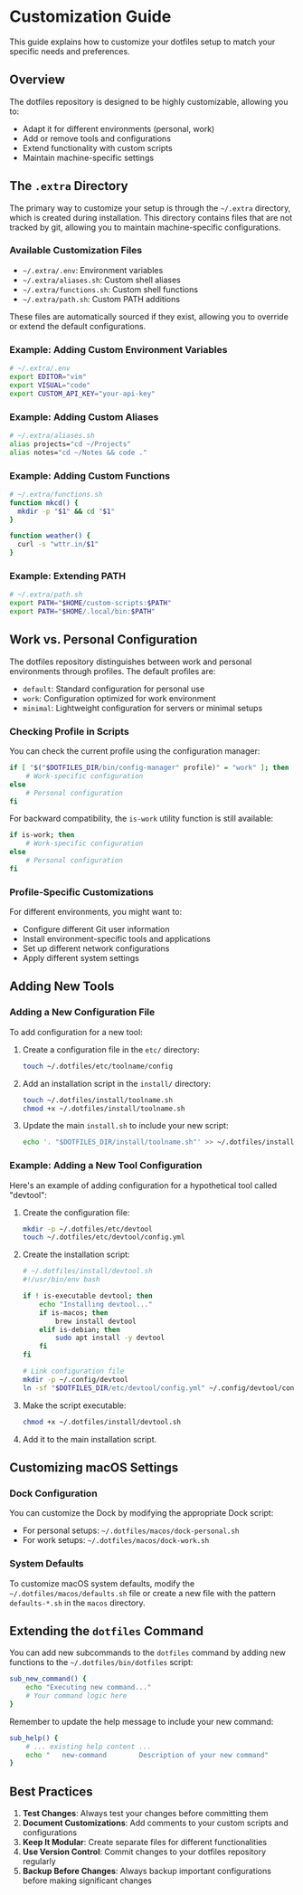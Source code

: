 # Customization Guide

This guide explains how to customize your dotfiles setup to match your specific needs and preferences.

## Overview

The dotfiles repository is designed to be highly customizable, allowing you to:

- Adapt it for different environments (personal, work)
- Add or remove tools and configurations
- Extend functionality with custom scripts
- Maintain machine-specific settings

## The `.extra` Directory

The primary way to customize your setup is through the `~/.extra` directory, which is created during
installation. This directory contains files that are not tracked by git, allowing you to maintain
machine-specific configurations.

### Available Customization Files

- `~/.extra/.env`: Environment variables
- `~/.extra/aliases.sh`: Custom shell aliases
- `~/.extra/functions.sh`: Custom shell functions
- `~/.extra/path.sh`: Custom PATH additions

These files are automatically sourced if they exist, allowing you to override or extend the default
configurations.

### Example: Adding Custom Environment Variables

```bash
# ~/.extra/.env
export EDITOR="vim"
export VISUAL="code"
export CUSTOM_API_KEY="your-api-key"
```

### Example: Adding Custom Aliases

```bash
# ~/.extra/aliases.sh
alias projects="cd ~/Projects"
alias notes="cd ~/Notes && code ."
```

### Example: Adding Custom Functions

```bash
# ~/.extra/functions.sh
function mkcd() {
  mkdir -p "$1" && cd "$1"
}

function weather() {
  curl -s "wttr.in/$1"
}
```

### Example: Extending PATH

```bash
# ~/.extra/path.sh
export PATH="$HOME/custom-scripts:$PATH"
export PATH="$HOME/.local/bin:$PATH"
```

## Work vs. Personal Configuration

The dotfiles repository distinguishes between work and personal environments through profiles.
The default profiles are:

- `default`: Standard configuration for personal use
- `work`: Configuration optimized for work environment
- `minimal`: Lightweight configuration for servers or minimal setups

### Checking Profile in Scripts

You can check the current profile using the configuration manager:

```bash
if [ "$("$DOTFILES_DIR/bin/config-manager" profile)" = "work" ]; then
    # Work-specific configuration
else
    # Personal configuration
fi
```

For backward compatibility, the `is-work` utility function is still available:

```bash
if is-work; then
    # Work-specific configuration
else
    # Personal configuration
fi
```

### Profile-Specific Customizations

For different environments, you might want to:

- Configure different Git user information
- Install environment-specific tools and applications
- Set up different network configurations
- Apply different system settings

## Adding New Tools

### Adding a New Configuration File

To add configuration for a new tool:

1. Create a configuration file in the `etc/` directory:

   ```bash
   touch ~/.dotfiles/etc/toolname/config
   ```

2. Add an installation script in the `install/` directory:

   ```bash
   touch ~/.dotfiles/install/toolname.sh
   chmod +x ~/.dotfiles/install/toolname.sh
   ```

3. Update the main `install.sh` to include your new script:

   ```bash
   echo '. "$DOTFILES_DIR/install/toolname.sh"' >> ~/.dotfiles/install.sh
   ```

### Example: Adding a New Tool Configuration

Here's an example of adding configuration for a hypothetical tool called "devtool":

1. Create the configuration file:

   ```bash
   mkdir -p ~/.dotfiles/etc/devtool
   touch ~/.dotfiles/etc/devtool/config.yml
   ```

2. Create the installation script:

   ```bash
   # ~/.dotfiles/install/devtool.sh
   #!/usr/bin/env bash

   if ! is-executable devtool; then
       echo "Installing devtool..."
       if is-macos; then
           brew install devtool
       elif is-debian; then
           sudo apt install -y devtool
       fi
   fi

   # Link configuration file
   mkdir -p ~/.config/devtool
   ln -sf "$DOTFILES_DIR/etc/devtool/config.yml" ~/.config/devtool/config.yml
   ```

3. Make the script executable:

   ```bash
   chmod +x ~/.dotfiles/install/devtool.sh
   ```

4. Add it to the main installation script.

## Customizing macOS Settings

### Dock Configuration

You can customize the Dock by modifying the appropriate Dock script:

- For personal setups: `~/.dotfiles/macos/dock-personal.sh`
- For work setups: `~/.dotfiles/macos/dock-work.sh`

### System Defaults

To customize macOS system defaults, modify the `~/.dotfiles/macos/defaults.sh` file or create a new file
with the pattern `defaults-*.sh` in the `macos` directory.

## Extending the `dotfiles` Command

You can add new subcommands to the `dotfiles` command by adding new functions to the
`~/.dotfiles/bin/dotfiles` script:

```bash
sub_new_command() {
    echo "Executing new command..."
    # Your command logic here
}
```

Remember to update the help message to include your new command:

```bash
sub_help() {
    # ... existing help content ...
    echo "   new-command        Description of your new command"
}
```

## Best Practices

1. **Test Changes**: Always test your changes before committing them
2. **Document Customizations**: Add comments to your custom scripts and configurations
3. **Keep It Modular**: Create separate files for different functionalities
4. **Use Version Control**: Commit changes to your dotfiles repository regularly
5. **Backup Before Changes**: Always backup important configurations before making significant changes
